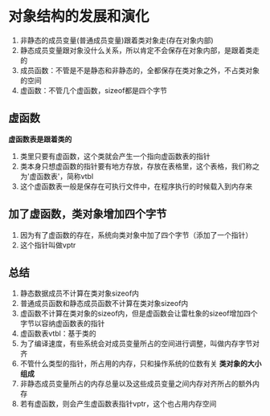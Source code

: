 # 对象结构的发展和演化
1. 非静态的成员变量(普通成员变量)跟着类对象走(存在对象内部)
2. 静态成员变量跟对象没什么关系，所以肯定不会保存在对象内部，是跟着类走的
3. 成员函数：不管是不是静态和非静态的，全都保存在类对象之外，不占类对象的空间
4. 虚函数：不管几个虚函数，sizeof都是四个字节
## 虚函数
**虚函数表是跟着类的**
1. 类里只要有虚函数，这个类就会产生一个指向虚函数表的指针
2. 类本身只想虚函数的指针要有地方存放，存放在表格里，这个表格，我们称之为'虚函数表'，简称vtbl
3. 这个虚函数表一般是保存在可执行文件中，在程序执行的时候载入到内存来

## 加了虚函数，类对象增加四个字节
1. 因为有了虚函数的存在，系统向类对象中加了四个字节（添加了一个指针）
2. 这个指针叫做vptr

## 总结
1. 静态数据成员不计算在类对象sizeof内
2. 普通成员函数和静态成员函数不计算在类对象sizeof内
3. 虚函数不计算在类对象的sizeof内，但是虚函数会让雷杜象的sizeof增加四个字节以容纳虚函数表的指针
4. 虚函数表vtbl：基于类的
5. 为了编译速度，有些系统会对成员变量所占的空间进行调整，叫做内存字节对齐
6. 不管什么类型的指针，所占用的内存，只和操作系统的位数有关
**类对象的大小组成**
7. 非静态成员变量所占的内存总量以及这些成员变量之间内存对齐所占的额外内存
8. 若有虚函数，则会产生虚函数表指针vptr，这个也占用内存空间